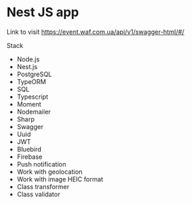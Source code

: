 # Nest JS app

Link to visit https://event.waf.com.ua/api/v1/swagger-html/#/

Stack
- Node.js
- Nest.js
- PostgreSQL
- TypeORM
- SQL
- Typescript
- Moment
- Nodemailer
- Sharp
- Swagger
- Uuid
- JWT
- Bluebird
- Firebase
- Push notification
- Work with geolocation
- Work with image HEIC format
- Class transformer
- Class validator
